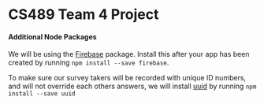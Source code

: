 # CS489 Team 4 Project

#### Additional Node Packages
We will be using the [Firebase](https://www.npmjs.com/package/firebase) package. Install this after your app has been created by running `npm install --save firebase`.

To make sure our survey takers will be recorded with unique ID numbers, and will not override each others answers, we will install [uuid](https://www.npmjs.com/package/uuid) by running `npm install --save uuid`
